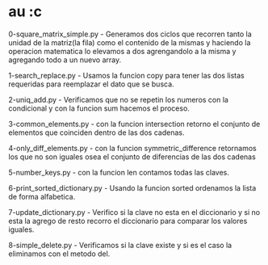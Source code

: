  # au :c

 0-square_matrix_simple.py - Generamos dos ciclos que recorren tanto la unidad de la matriz(la fila) como el contenido de la mismas y haciendo la operacion matematica lo elevamos a dos agrengandolo a la misma y agregando todo a un nuevo array.

 1-search_replace.py - Usamos la funcion copy para tener las dos listas requeridas para reemplazar el dato que se busca.

2-uniq_add.py - Verificamos que no se repetin los numeros con la condicional y con la funcion sum hacemos el proceso.

 3-common_elements.py - con la funcion intersection retorno el conjunto de elementos que coinciden dentro de las dos cadenas.

 4-only_diff_elements.py - con la funcion symmetric_difference retornamos los que no son iguales osea el conjunto de diferencias de las dos cadenas

  5-number_keys.py - con la funcion len contamos todas las claves.

  6-print_sorted_dictionary.py - Usando la funcion  sorted ordenamos la lista de forma alfabetica.

   7-update_dictionary.py - Verifico si la clave no esta en el diccionario y si no esta la agrego de resto recorro el diccionario para comparar los valores iguales.

   8-simple_delete.py - Verificamos si la clave existe y si es el caso la eliminamos con el metodo del.